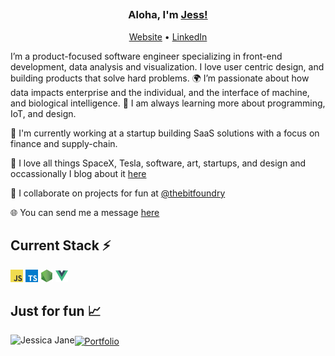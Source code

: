 ## <h3 align="center">Aloha, I'm <a href="https://www.jessicajane.org"> Jess!</a></h3>
<p align="center">
  <a href="https://jessicajane.org" rel="nofollow">Website</a> •
  <a href="https://www.linkedin.com/in/jessica-k/" rel="nofollow">LinkedIn</a>
</p>

I’m a product-focused software engineer specializing in front-end development, data analysis and visualization. I love user centric design, and building products that solve hard problems. :earth_africa: I’m passionate about how data impacts enterprise and the individual, and the interface of machine, and biological intelligence. :hatched_chick: I am always learning more about programming, IoT, and design.

:briefcase: I'm currently working at a startup building SaaS solutions with a focus on finance and supply-chain.

:rocket: I love all things SpaceX, Tesla, software, art, startups, and design and occassionally I blog about it <a href="https://jessicajane.us14.list-manage.com/subscribe?u=2b6e6ecea769fea2cf7679642&id=f673055bf2" target="_blank">here</a> 

:art: I collaborate on projects for fun at <a href="https://www.thebitfoundry.net">@thebitfoundry</a>

:globe_with_meridians: You can send me a message <a href="mailto:hey@jessicajane.org" target="_blank"> here</a>

## Current Stack :zap:

<p><img height="20" src="https://raw.githubusercontent.com/SciFae/image-data/master/javascript.png" style="max-width:100%;">
<a target="_blank" rel="noopener noreferrer"> <img height="20" src="https://raw.githubusercontent.com/SciFae/image-data/master/typescript.png" style="max-width:100%;"></a><a target="_blank" rel="noopener noreferrer"> <img height="20" src="https://raw.githubusercontent.com/SciFae/image-data/master/nodejs.png" style="max-width:100%;"></a> <img height="20" src="https://raw.githubusercontent.com/SciFae/image-data/master/vue.png" style="max-width:100%;"></a><a target="_blank" rel="noopener noreferrer"></p>

## Just for fun :chart_with_upwards_trend:

<!-- [![Jess's GitHub stats](https://github-readme-stats.vercel.app/api?username=scifae)](https://github.com/scifae/github-readme-stats) -->
<img align="left" src="https://github-readme-stats.vercel.app/api/top-langs/?username=scifae&layout=compact&theme=dark" alt="Jessica Jane"/> 

<a target="_blank" href="https://scifae.github.io"><img align="center" src="https://github-readme-stats.vercel.app/api/pin/?username=scifae&repo=scifae.github.io&theme=dark" alt="Portfolio"></a>
